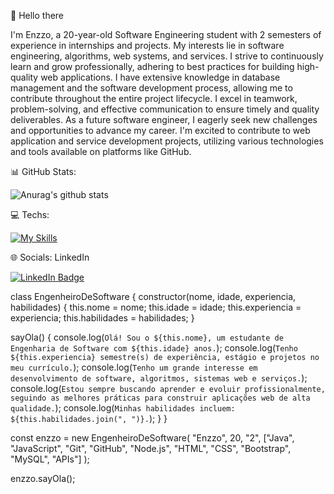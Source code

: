 👋 Hello there



I'm Enzzo, a 20-year-old Software Engineering student with 2 semesters of experience in internships and projects. My interests lie in software engineering, algorithms, web systems, and services. I strive to continuously learn and grow professionally, adhering to best practices for building high-quality web applications. I have extensive knowledge in database management and the software development process, allowing me to contribute throughout the entire project lifecycle. I excel in teamwork, problem-solving, and effective communication to ensure timely and quality deliverables. As a future software engineer, I eagerly seek new challenges and opportunities to advance my career. I'm excited to contribute to web application and service development projects, utilizing various technologies and tools available on platforms like GitHub.

📊 GitHub Stats:


![Anurag's github stats](https://github-readme-stats.vercel.app/api?username=ebertoncello12)



💻 Techs: 

 [![My Skills](https://skillicons.dev/icons?i=js,java,nodejs,bootstrap,jquery,mysql)](https://skillicons.dev)


 🌐 Socials:
 LinkedIn


 <a href="https://www.linkedin.com/in/enzzo-ferrari-099138238/">
    <img src="https://img.shields.io/badge/LinkedIn-blue?style=for-the-badge&logo=linkedin&logoColor=white" alt="LinkedIn Badge"/>
  </a>

class EngenheiroDeSoftware {
  constructor(nome, idade, experiencia, habilidades) {
    this.nome = nome;
    this.idade = idade;
    this.experiencia = experiencia;
    this.habilidades = habilidades;
  }

  sayOla() {
    console.log(`Olá! Sou o ${this.nome}, um estudante de Engenharia de Software com ${this.idade} anos.`);
    console.log(`Tenho ${this.experiencia} semestre(s) de experiência, estágio e projetos no meu currículo.`);
    console.log(`Tenho um grande interesse em desenvolvimento de software, algoritmos, sistemas web e serviços.`);
    console.log(`Estou sempre buscando aprender e evoluir profissionalmente, seguindo as melhores práticas para construir aplicações web de alta qualidade.`);
    console.log(`Minhas habilidades incluem: ${this.habilidades.join(", ")}.`);
  }
}

const enzzo = new EngenheiroDeSoftware(
  "Enzzo",
  20,
  "2",
  ["Java", "JavaScript", "Git", "GitHub", "Node.js", "HTML", "CSS", "Bootstrap", "MySQL", "APIs"]
);

enzzo.sayOla();
